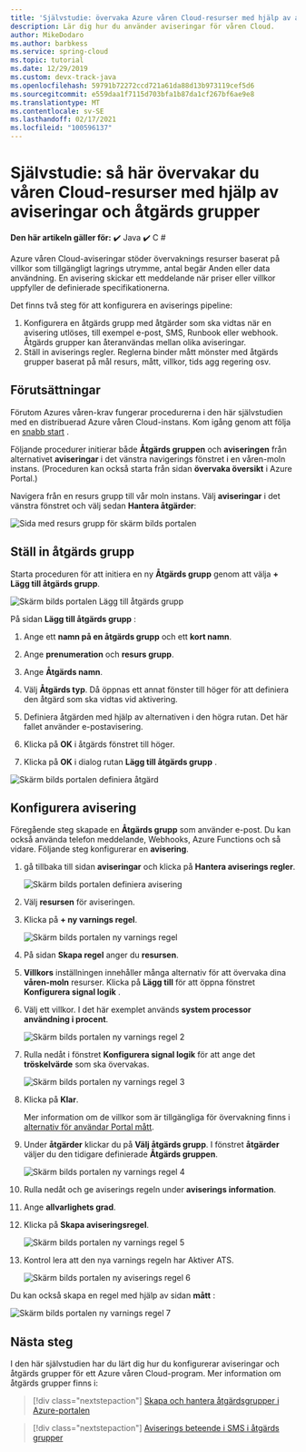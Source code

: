 ```yaml
---
title: 'Självstudie: övervaka Azure våren Cloud-resurser med hjälp av aviseringar och åtgärds grupper | Microsoft Docs'
description: Lär dig hur du använder aviseringar för våren Cloud.
author: MikeDodaro
ms.author: barbkess
ms.service: spring-cloud
ms.topic: tutorial
ms.date: 12/29/2019
ms.custom: devx-track-java
ms.openlocfilehash: 59791b72272ccd721a61da88d13b973119cef5d6
ms.sourcegitcommit: e559daa1f7115d703bfa1b87da1cf267bf6ae9e8
ms.translationtype: MT
ms.contentlocale: sv-SE
ms.lasthandoff: 02/17/2021
ms.locfileid: "100596137"
---
```

# <a name="tutorial-how-to-monitor-spring-cloud-resources-using-alerts-and-action-groups"></a>Självstudie: så här övervakar du våren Cloud-resurser med hjälp av aviseringar och åtgärds grupper

**Den här artikeln gäller för:** ✔️ Java ✔️ C #

Azure våren Cloud-aviseringar stöder övervaknings resurser baserat på villkor som tillgängligt lagrings utrymme, antal begär Anden eller data användning. En avisering skickar ett meddelande när priser eller villkor uppfyller de definierade specifikationerna.

Det finns två steg för att konfigurera en aviserings pipeline: 
1. Konfigurera en åtgärds grupp med åtgärder som ska vidtas när en avisering utlöses, till exempel e-post, SMS, Runbook eller webhook. Åtgärds grupper kan återanvändas mellan olika aviseringar.
2. Ställ in aviserings regler. Reglerna binder mått mönster med åtgärds grupper baserat på mål resurs, mått, villkor, tids agg regering osv.

## <a name="prerequisites"></a>Förutsättningar

Förutom Azures våren-krav fungerar procedurerna i den här självstudien med en distribuerad Azure våren Cloud-instans.  Kom igång genom att följa en [snabb start](spring-cloud-quickstart.md) .

Följande procedurer initierar både **Åtgärds gruppen** och **aviseringen** från alternativet **aviseringar** i det vänstra navigerings fönstret i en våren-moln instans. (Proceduren kan också starta från sidan **övervaka översikt** i Azure Portal.) 

Navigera från en resurs grupp till vår moln instans. Välj **aviseringar** i det vänstra fönstret och välj sedan **Hantera åtgärder**:

![Sida med resurs grupp för skärm bilds portalen](media/alerts-action-groups/action-1-a.png)

## <a name="set-up-action-group"></a>Ställ in åtgärds grupp

Starta proceduren för att initiera en ny **Åtgärds grupp** genom att välja **+ Lägg till åtgärds grupp**.

![Skärm bilds portalen Lägg till åtgärds grupp](media/alerts-action-groups/action-1.png)

På sidan **Lägg till åtgärds grupp** :

 1. Ange ett **namn på en åtgärds grupp** och ett **kort namn**.

 1. Ange **prenumeration** och **resurs grupp**.

 1. Ange **Åtgärds namn**.

 1. Välj **Åtgärds typ**.  Då öppnas ett annat fönster till höger för att definiera den åtgärd som ska vidtas vid aktivering.

 1. Definiera åtgärden med hjälp av alternativen i den högra rutan.  Det här fallet använder e-postavisering.

 1. Klicka på **OK** i åtgärds fönstret till höger.

 1. Klicka på **OK** i dialog rutan **Lägg till åtgärds grupp** . 

  ![Skärm bilds portalen definiera åtgärd](media/alerts-action-groups/action-2.png)

## <a name="set-up-alert"></a>Konfigurera avisering 

Föregående steg skapade en **Åtgärds grupp** som använder e-post. Du kan också använda telefon meddelande, Webhooks, Azure Functions och så vidare. Följande steg konfigurerar en **avisering**.

1. gå tillbaka till sidan **aviseringar** och klicka på **Hantera aviserings regler**.

   ![Skärm bilds portalen definiera avisering](media/alerts-action-groups/alerts-2.png)

1. Välj **resursen** för aviseringen.

1. Klicka på **+ ny varnings regel**.

   ![Skärm bilds portalen ny varnings regel](media/alerts-action-groups/alerts-3.png)

1. På sidan **Skapa regel** anger du **resursen**.

1. **Villkors** inställningen innehåller många alternativ för att övervaka dina **våren-moln** resurser.  Klicka på **Lägg till** för att öppna fönstret **Konfigurera signal logik** .

1. Välj ett villkor. I det här exemplet används **system processor användning i procent**.

   ![Skärm bilds portalen ny varnings regel 2](media/alerts-action-groups/alerts-3-1.png)

1. Rulla nedåt i fönstret **Konfigurera signal logik** för att ange det **tröskelvärde** som ska övervakas.

   ![Skärm bilds portalen ny varnings regel 3](media/alerts-action-groups/alerts-3-2.png)

1. Klicka på **Klar**.

   Mer information om de villkor som är tillgängliga för övervakning finns i [alternativ för användar Portal mått](spring-cloud-concept-metrics.md#user-metrics-options).

1. Under **åtgärder** klickar du på **Välj åtgärds grupp**. I fönstret **åtgärder** väljer du den tidigare definierade **Åtgärds gruppen**.

   ![Skärm bilds portalen ny varnings regel 4](media/alerts-action-groups/alerts-3-3.png) 

1. Rulla nedåt och ge aviserings regeln under **aviserings information**.

1. Ange **allvarlighets grad**.

1. Klicka på **Skapa aviseringsregel**.

   ![Skärm bilds portalen ny varnings regel 5](media/alerts-action-groups/alerts-3-4.png)

1. Kontrol lera att den nya varnings regeln har Aktiver ATS.

   ![Skärm bilds portalen ny aviserings regel 6](media/alerts-action-groups/alerts-4.png)

Du kan också skapa en regel med hjälp av sidan **mått** :

![Skärm bilds portalen ny varnings regel 7](media/alerts-action-groups/alerts-5.png)

## <a name="next-steps"></a>Nästa steg

I den här självstudien har du lärt dig hur du konfigurerar aviseringar och åtgärds grupper för ett Azure våren Cloud-program. Mer information om åtgärds grupper finns i:

> [!div class="nextstepaction"]
> [Skapa och hantera åtgärdsgrupper i Azure-portalen](../azure-monitor/alerts/action-groups.md)

> [!div class="nextstepaction"]
> [Aviserings beteende i SMS i åtgärds grupper](../azure-monitor/alerts/alerts-sms-behavior.md)